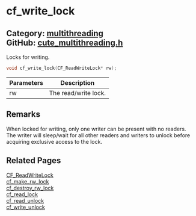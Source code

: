 # cf_write_lock

Category: [multithreading](https://github.com/RandyGaul/cute_framework/blob/master/docs/api_reference?id=multithreading)  
GitHub: [cute_multithreading.h](https://github.com/RandyGaul/cute_framework/blob/master/include/cute_multithreading.h)  
---

Locks for writing.

```cpp
void cf_write_lock(CF_ReadWriteLock* rw);
```

Parameters | Description
--- | ---
rw | The read/write lock.

## Remarks

When locked for writing, only one writer can be present with no readers. The writer will sleep/wait for all other
readers and writers to unlock before acquiring exclusive access to the lock.

## Related Pages

[CF_ReadWriteLock](https://github.com/RandyGaul/cute_framework/blob/master/docs/multithreading/cf_readwritelock.md)  
[cf_make_rw_lock](https://github.com/RandyGaul/cute_framework/blob/master/docs/multithreading/cf_make_rw_lock.md)  
[cf_destroy_rw_lock](https://github.com/RandyGaul/cute_framework/blob/master/docs/multithreading/cf_destroy_rw_lock.md)  
[cf_read_lock](https://github.com/RandyGaul/cute_framework/blob/master/docs/multithreading/cf_read_lock.md)  
[cf_read_unlock](https://github.com/RandyGaul/cute_framework/blob/master/docs/multithreading/cf_read_unlock.md)  
[cf_write_unlock](https://github.com/RandyGaul/cute_framework/blob/master/docs/multithreading/cf_write_unlock.md)  
